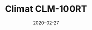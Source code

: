 ---
template: SingleClimt
title: Climat CLM-100RT
status: Featured / Published
date: '2020-02-27'
featuredImage: https://brincadeira.co/products/list_climt_100rt.png
price: Consulte um vendedor
excerpt: >-
  **Área climatizada:** De 60m² a 100m².
categories:
  - category: Venda
meta:
  canonicalLink: 'https://brincadeira.co/climatizadores/climat-clm-100-rt/'
  description: Teste sua pontaria e derrube uma pessoa na piscina de bolinhas, ou seja corajoso para sentar na cadeirinha e ser derrubado.
  noindex: false
  title: Climat CLM-100RT
---